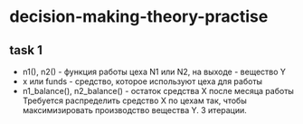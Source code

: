 # decision-making-theory-practise
## task 1
- n1(), n2() - функция работы цеха N1 или N2, на выходе - вещество Y
- x или funds - средство, которое используют цеха для работы
- n1_balance(), n2_balance() - остаток средства X после месяца работы
Требуется распределить средство X по цехам так, чтобы максимизировать производство вещества Y.
3 итерации.
